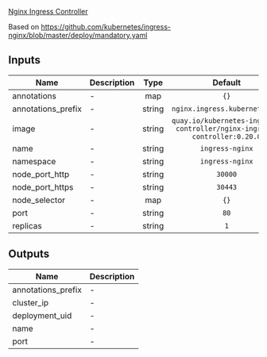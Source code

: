[Nginx Ingress Controller](https://kubernetes.github.io/ingress-nginx/)

Based on https://github.com/kubernetes/ingress-nginx/blob/master/deploy/mandatory.yaml

## Inputs

| Name | Description | Type | Default | Required |
|------|-------------|:----:|:-----:|:-----:|
| annotations | - | map | `{}` | no |
| annotations\_prefix | - | string | `nginx.ingress.kubernetes.io` | no |
| image | - | string | `quay.io/kubernetes-ingress-controller/nginx-ingress-controller:0.20.0` | no |
| name | - | string | `ingress-nginx` | no |
| namespace | - | string | `ingress-nginx` | no |
| node\_port\_http | - | string | `30000` | no |
| node\_port\_https | - | string | `30443` | no |
| node\_selector | - | map | `{}` | no |
| port | - | string | `80` | no |
| replicas | - | string | `1` | no |

## Outputs

| Name | Description |
|------|-------------|
| annotations\_prefix | - |
| cluster\_ip | - |
| deployment\_uid | - |
| name | - |
| port | - |

